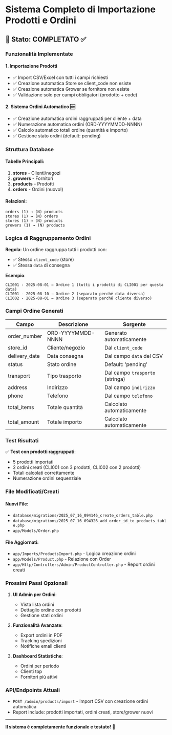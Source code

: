 # Sistema Completo di Importazione Prodotti e Ordini

## 🎯 Stato: COMPLETATO ✅

### Funzionalità Implementate

#### 1. **Importazione Prodotti**
- ✅ Import CSV/Excel con tutti i campi richiesti
- ✅ Creazione automatica Store se client_code non esiste
- ✅ Creazione automatica Grower se fornitore non esiste
- ✅ Validazione solo per campi obbligatori (prodotto + code)

#### 2. **Sistema Ordini Automatico** 🆕
- ✅ Creazione automatica ordini raggruppati per cliente + data
- ✅ Numerazione automatica ordini (ORD-YYYYMMDD-NNNN)
- ✅ Calcolo automatico totali ordine (quantità e importo)
- ✅ Gestione stato ordini (default: pending)

### Struttura Database

#### Tabelle Principali:
1. **stores** - Clienti/negozi
2. **growers** - Fornitori 
3. **products** - Prodotti
4. **orders** - Ordini (nuovo!)

#### Relazioni:
```
orders (1) → (N) products
stores (1) → (N) orders  
stores (1) → (N) products
growers (1) → (N) products
```

### Logica di Raggruppamento Ordini

**Regola**: Un ordine raggruppa tutti i prodotti con:
- ✅ Stesso `client_code` (store)
- ✅ Stessa `data` di consegna

**Esempio**:
```
CLI001 - 2025-08-01 → Ordine 1 (tutti i prodotti di CLI001 per questa data)
CLI001 - 2025-08-10 → Ordine 2 (separato perché data diversa)
CLI002 - 2025-08-01 → Ordine 3 (separato perché cliente diverso)
```

### Campi Ordine Generati

| Campo | Descrizione | Sorgente |
|-------|-------------|----------|
| order_number | ORD-YYYYMMDD-NNNN | Generato automaticamente |
| store_id | Cliente/negozio | Dal `client_code` |
| delivery_date | Data consegna | Dal campo `data` del CSV |
| status | Stato ordine | Default: 'pending' |
| transport | Tipo trasporto | Dal campo `trasporto` (stringa) |
| address | Indirizzo | Dal campo `indirizzo` |
| phone | Telefono | Dal campo `telefono` |
| total_items | Totale quantità | Calcolato automaticamente |
| total_amount | Totale importo | Calcolato automaticamente |

### Test Risultati

✅ **Test con prodotti raggruppati**:
- 5 prodotti importati
- 2 ordini creati (CLI001 con 3 prodotti, CLI002 con 2 prodotti)
- Totali calcolati correttamente
- Numerazione ordini sequenziale

### File Modificati/Creati

#### Nuovi File:
- `database/migrations/2025_07_16_094146_create_orders_table.php`
- `database/migrations/2025_07_16_094326_add_order_id_to_products_table.php` 
- `app/Models/Order.php`

#### File Aggiornati:
- `app/Imports/ProductsImport.php` - Logica creazione ordini
- `app/Models/Product.php` - Relazione con Order
- `app/Http/Controllers/Admin/ProductController.php` - Report ordini creati

### Prossimi Passi Opzionali

1. **UI Admin per Ordini**:
   - Vista lista ordini
   - Dettaglio ordine con prodotti
   - Gestione stati ordini

2. **Funzionalità Avanzate**:
   - Export ordini in PDF
   - Tracking spedizioni
   - Notifiche email clienti

3. **Dashboard Statistiche**:
   - Ordini per periodo
   - Clienti top
   - Fornitori più attivi

### API/Endpoints Attuali

- `POST /admin/products/import` - Import CSV con creazione ordini automatica
- Report include: prodotti importati, ordini creati, store/grower nuovi

---

**Il sistema è completamente funzionale e testato!** 🚀
